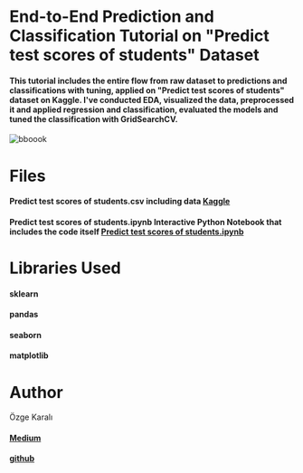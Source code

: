 # End-to-End Prediction and Classification Tutorial on "Predict test scores of students" Dataset
#### This tutorial includes the entire flow from raw dataset to predictions and classifications with tuning, applied on "Predict test scores of students" dataset on Kaggle. I've conducted EDA, visualized the data, preprocessed it and applied regression and classification, evaluated the models and tuned the classification with GridSearchCV.
![bboook](https://user-images.githubusercontent.com/83587786/124644111-8ef9d680-de9a-11eb-9e00-02f851bcd90b.jpg)
# Files
#### Predict test scores of students.csv including data [Kaggle](../input/predict-test-scores-of-students/test_scores.csv)
#### Predict test scores of students.ipynb Interactive Python Notebook that includes the code itself [Predict test scores of students.ipynb](https://github.com/ozgekaral/predict-test-scores-of-students)
# Libraries Used
#### sklearn
#### pandas
#### seaborn
#### matplotlib
# Author
 Özge Karalı
 #### [Medium](https://karalozge.medium.com)
 #### [github](https://github.com/ozgekaral)
 
